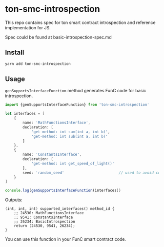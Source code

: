 # ton-smc-introspection

This repo contains spec for ton smart contract introspection and reference implementation for JS.

Spec could be found at basic-introspection-spec.md


## Install

```bash
yarn add ton-smc-introspection
```

## Usage

```genSupportsInterfaceFunction``` method generates FunC code for basic introspection.

```typescript
import {genSupportsInterfaceFunction} from 'ton-smc-introspection'

let interfaces = [
    {
        name: 'MathFunctionsInterface',
        declaration: [
            'get-method: int sum(int a, int b)',
            'get-method: int sub(int a, int b)'
        ]
    },
    {
        name: 'ConstantsInterface',
        declaration: [
            'get-method: int get_speed_of_light()'
        ],
        seed: 'random_seed'                         // used to avoid colisions
    }
]

console.log(genSupportsInterfaceFunction(interfaces))
```
Outputs: 

```
(int, int, int) supported_interfaces() method_id {
    ;; 24530: MathFunctionsInterface
    ;; 9541: ConstantsInterface
    ;; 26234: BasicIntrospection
    return (24530, 9541, 26234);
}
```

You can use this function in your FunC smart contract code.

